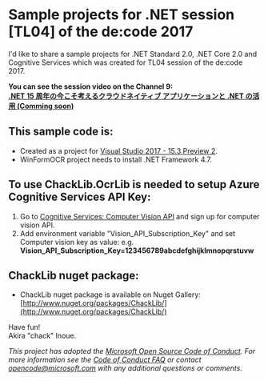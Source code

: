 # Sample projects for .NET session [TL04] of the de:code 2017

I'd like to share a sample projects for .NET Standard 2.0, .NET Core 2.0 and Cognitive Services which was created for TL04 session of the de:code 2017.

**You can see the session video on the Channel 9:<br/>
[.NET 15 周年の今こそ考えるクラウドネイティブ アプリケーションと .NET の活用 (Comming soon)](https://channel9.msdn.com/Events/de-code/2017/TL04)**

## This sample code is:

*   Created as a project for [Visual Studio 2017 - 15.3 Preview 2](https://www.visualstudio.com/vs/preview/).
*   WinFormOCR project needs to install .NET Framework 4.7.

## To use ChackLib.OcrLib is needed to setup Azure Cognitive Services API Key:
1. Go to [Cognitive Services: Computer Vision API](https://azure.microsoft.com/ja-jp/try/cognitive-services/?api=computer-vision) and sign up for computer vision API.
2. Add environment variable "Vision_API_Subscription_Key" and set Computer vision key as value: e.g. **Vision_API_Subscription_Key=123456789abcdefghijklmnopqrstuvw**

## ChackLib nuget package:

* ChackLib nuget package is available on Nuget Gallery: [http://www.nuget.org/packages/ChackLib/](http://www.nuget.org/packages/ChackLib/)

Have fun!<br/>
Akira "chack" Inoue.

*This project has adopted the [Microsoft Open Source Code of Conduct](https://opensource.microsoft.com/codeofconduct/). For more information see the [Code of Conduct FAQ](https://opensource.microsoft.com/codeofconduct/faq/) or contact [opencode@microsoft.com](mailto:opencode@microsoft.com) with any additional questions or comments.*
